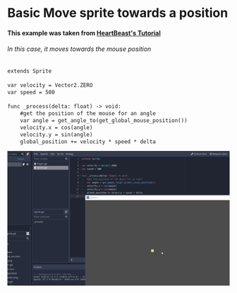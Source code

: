 # Basic Move sprite towards a position
#### This example was taken from [HeartBeast's Tutorial](https://www.youtube.com/watch?v=os8mF3kbVCE)

###### In this case, it moves towards the mouse position

```gdscript
extends Sprite

var velocity = Vector2.ZERO
var speed = 500

func _process(delta: float) -> void:
	#get the position of the mouse for an angle
	var angle = get_angle_to(get_global_mouse_position())
	velocity.x = cos(angle)
	velocity.y = sin(angle)
	global_position += velocity * speed * delta
```

![Move Towards a Position](images/toward.gif)